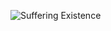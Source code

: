 ![Suffering Existence](https://community.wolfram.com/c/message_boards/get_message_attachment?messageId=1381000&attachment=a2.gif)
